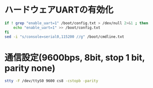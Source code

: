 # ハードウェアUARTの有効化
```sh
if ! grep "enable_uart=1" /boot/config.txt > /dev/null 2>&1 ; then
    echo "enable_uart=1" >> /boot/config.txt
fi
sed -i "s/console=serial0,115200 //g" /boot/cmdline.txt
```

# 通信設定(9600bps, 8bit, stop 1 bit, parity none)
```sh
stty -F /dev/ttyS0 9600 cs8 -cstopb -parity
```
